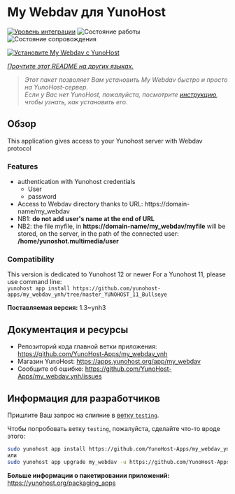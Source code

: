 <!--
Важно: этот README был автоматически сгенерирован <https://github.com/YunoHost/apps/tree/master/tools/readme_generator>
Он НЕ ДОЛЖЕН редактироваться вручную.
-->

# My Webdav для YunoHost

[![Уровень интеграции](https://apps.yunohost.org/badge/integration/my_webdav)](https://ci-apps.yunohost.org/ci/apps/my_webdav/)
![Состояние работы](https://apps.yunohost.org/badge/state/my_webdav)
![Состояние сопровождения](https://apps.yunohost.org/badge/maintained/my_webdav)

[![Установите My Webdav с YunoHost](https://install-app.yunohost.org/install-with-yunohost.svg)](https://install-app.yunohost.org/?app=my_webdav)

*[Прочтите этот README на других языках.](./ALL_README.md)*

> *Этот пакет позволяет Вам установить My Webdav быстро и просто на YunoHost-сервер.*  
> *Если у Вас нет YunoHost, пожалуйста, посмотрите [инструкцию](https://yunohost.org/install), чтобы узнать, как установить его.*

## Обзор

This application gives access to your Yunohost server with Webdav protocol

### Features

* authentication with Yunohost credentials
	* User
	* password
* Access to Webdav directory thanks to  URL: https://domain-name/my_webdav
* NB1: **do not add user's name at the end of URL**
* NB2: the file myfile, in  **https://domain-name/my_webdav/myfile**
will be stored, on the server, in the path of the connected user: **/home/yunoshot.multimedia/user**

### Compatibility
This version is dedicated to Yunohost 12 or newer
For a Yunohost 11, please use command line:  
`yunohost app install https://github.com/yunohost-apps/my_webdav_ynh/tree/master_YUNOHOST_11_Bullseye`



**Поставляемая версия:** 1.3~ynh3
## Документация и ресурсы

- Репозиторий кода главной ветки приложения: <https://github.com/YunoHost-Apps/my_webdav_ynh>
- Магазин YunoHost: <https://apps.yunohost.org/app/my_webdav>
- Сообщите об ошибке: <https://github.com/YunoHost-Apps/my_webdav_ynh/issues>

## Информация для разработчиков

Пришлите Ваш запрос на слияние в [ветку `testing`](https://github.com/YunoHost-Apps/my_webdav_ynh/tree/testing).

Чтобы попробовать ветку `testing`, пожалуйста, сделайте что-то вроде этого:

```bash
sudo yunohost app install https://github.com/YunoHost-Apps/my_webdav_ynh/tree/testing --debug
или
sudo yunohost app upgrade my_webdav -u https://github.com/YunoHost-Apps/my_webdav_ynh/tree/testing --debug
```

**Больше информации о пакетировании приложений:** <https://yunohost.org/packaging_apps>
